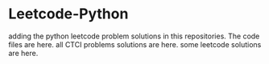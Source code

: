 # Leetcode-Python
adding the python leetcode problem solutions in this repositories. 
The code files are here.
all CTCI problems solutions are here.
some leetcode solutions are here.







































































































































































































































































































































































































































































































































































































































































































